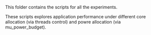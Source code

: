 This folder contains the scripts for all the experiments.

These scripts explores application performance under different core allocation (via threads control) and powre allocation (via mu_power_budget).